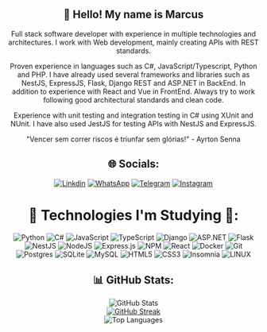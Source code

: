<div align="center">

## 💫 Hello! My name is Marcus

Full stack software developer with experience in multiple technologies and architectures. I work with Web development, mainly creating APIs with REST standards.

Proven experience in languages ​​such as C#, JavaScript/Typescript, Python and PHP. I have already used several frameworks and libraries such as NestJS, ExpressJS, Flask, Django REST and ASP.NET in BackEnd. In addition to experience with React and Vue in FrontEnd. Always try to work following good architectural standards and clean code.

Experience with unit testing and integration testing in C# using XUnit and NUnit. I have also used JestJS for testing APIs with NestJS and ExpressJS.

<!-- <p align="center">
  <img src="https://cdnb.artstation.com/p/assets/images/images/048/282/733/original/exceptrea-gamerroom-1-revisioned-0.gif" width="600" alt="Gamer Room">
</p> -->

"Vencer sem correr riscos é triunfar sem glórias!" - Ayrton Senna

## 🌐 Socials:

[![Linkdin](https://img.shields.io/badge/LinkedIn-0077B5?style=for-the-badge&logo=linkedin&logoColor=white)](https://www.linkedin.com/in/silveira-marcus/)
[![WhatsApp](https://img.shields.io/badge/WhatsApp-25D366?style=for-the-badge&logo=whatsapp&logoColor=white
)](https://api.whatsapp.com/send?phone=5551983124465)
[![Telegram](https://img.shields.io/badge/Telegram-2CA5E0?style=for-the-badge&logo=telegram&logoColor=white)](https://t.me/marcus_silveira)
[![Instagram](https://img.shields.io/badge/Instagram-E4405F?style=for-the-badge&logo=instagram&logoColor=white)](https://www.instagram.com/silveira_marcus_/)

# 🚀 Technologies I'm Studying 🚀:

![Python](https://img.shields.io/badge/python-%233776AB.svg?style=for-the-badge&logo=python&logoColor=white)
![C#](https://img.shields.io/badge/c%23-%23239120.svg?style=for-the-badge&logo=c-sharp&logoColor=white)
![JavaScript](https://img.shields.io/badge/javascript-%23323330.svg?style=for-the-badge&logo=javascript&logoColor=%23F7DF1E) ![TypeScript](https://img.shields.io/badge/typescript-%23007ACC.svg?style=for-the-badge&logo=typescript&logoColor=white)
![Django](https://img.shields.io/badge/django-%23092E20.svg?style=for-the-badge&logo=django&logoColor=white)
![ASP.NET](https://img.shields.io/badge/ASP.NET-%235C2D91.svg?style=for-the-badge&logo=.net&logoColor=white)
![Flask](https://img.shields.io/badge/flask-%23000.svg?style=for-the-badge&logo=flask&logoColor=white)
![NestJS](https://img.shields.io/badge/nestjs-%23E0234E.svg?style=for-the-badge&logo=nestjs&logoColor=white) ![NodeJS](https://img.shields.io/badge/node.js-6DA55F?style=for-the-badge&logo=node.js&logoColor=white) 
 ![Express.js](https://img.shields.io/badge/express.js-%23404d59.svg?style=for-the-badge&logo=express&logoColor=%2361DAFB) ![NPM](https://img.shields.io/badge/NPM-%23000000.svg?style=for-the-badge&logo=npm&logoColor=white)
![React](https://img.shields.io/badge/react-%2361DAFB.svg?style=for-the-badge&logo=react&logoColor=white)
![Docker](https://img.shields.io/badge/docker-%232496ED.svg?style=for-the-badge&logo=docker&logoColor=white)
![Git](https://img.shields.io/badge/git-%23F05032.svg?style=for-the-badge&logo=git&logoColor=white)
![Postgres](https://img.shields.io/badge/postgres-%23316192.svg?style=for-the-badge&logo=postgresql&logoColor=white) ![SQLite](https://img.shields.io/badge/sqlite-%2307405e.svg?style=for-the-badge&logo=sqlite&logoColor=white) ![MySQL](https://img.shields.io/badge/mysql-%2300f.svg?style=for-the-badge&logo=mysql&logoColor=white) 
![HTML5](https://img.shields.io/badge/html5-%23E34F26.svg?style=for-the-badge&logo=html5&logoColor=white)
![CSS3](https://img.shields.io/badge/css3-%231572B6.svg?style=for-the-badge&logo=css3&logoColor=white) ![Insomnia](https://img.shields.io/badge/Insomnia-black?style=for-the-badge&logo=insomnia&logoColor=5849BE) ![LINUX](https://img.shields.io/badge/Linux-FCC624?style=for-the-badge&logo=linux&logoColor=black)

## 📊 GitHub Stats:

![GitHub Stats](https://github-readme-stats.vercel.app/api?username=marcus-silveira&theme=midnight-purple&hide_border=false&include_all_commits=false&count_private=false)
<br>
<a href="https://git.io/streak-stats"><img src="https://github-readme-streak-stats.herokuapp.com?user=marcus-silveira&theme=midnight-purple" alt="GitHub Streak" /></a>
<br>
![Top Languages](https://github-readme-stats.vercel.app/api/top-langs/?username=marcus-silveira&theme=midnight-purple&hide_border=false&include_all_commits=false&count_private=false&layout=compact)

## 

<!-- ![GitHub Trophies](https://github-profile-trophy.vercel.app/?username=marcus-silveira&theme=dracula&no-frame=false&no-bg=true&margin-w=4) -->

<!-- ![Random Dev Quote](https://quotes-github-readme.vercel.app/api?type=horizontal&theme=radical) -->
